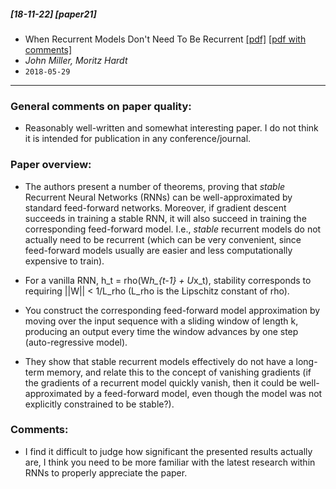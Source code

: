 ##### [18-11-22] [paper21]
- When Recurrent Models Don't Need To Be Recurrent [[pdf]](https://arxiv.org/abs/1805.10369) [[pdf with comments]](https://github.com/fregu856/papers/blob/master/commented_pdfs/When%20Recurrent%20Models%20Don%E2%80%99t%20Need%20To%20Be%20Recurrent.pdf)
- *John Miller, Moritz Hardt*
- `2018-05-29`

****

### General comments on paper quality:
- Reasonably well-written and somewhat interesting paper. I do not think it is intended for publication in any conference/journal.

### Paper overview:
- The authors present a number of theorems, proving that *stable* Recurrent Neural Networks (RNNs) can be well-approximated by standard feed-forward networks. Moreover, if gradient descent succeeds in training a stable RNN, it will also succeed in training the corresponding feed-forward model. I.e., *stable* recurrent models do not actually need to be recurrent (which can be very convenient, since feed-forward models usually are easier and less computationally expensive to train).  

- For a vanilla RNN, h_t = rho(W*h_{t-1} + U*x_t), stability corresponds to requiring ||W|| < 1/L_rho (L_rho is the Lipschitz constant of rho).

- You construct the corresponding feed-forward model approximation by moving over the input sequence with a sliding window of length k, producing an output every time the window advances by one step (auto-regressive model). 

- They show that stable recurrent models effectively do not have a long-term memory, and relate this to the concept of vanishing gradients (if the gradients of a recurrent model quickly vanish, then it could be well-approximated by a feed-forward model, even though the model was not explicitly constrained to be stable?). 

### Comments:
- I find it difficult to judge how significant the presented results actually are, I think you need to be more familiar with the latest research within RNNs to properly appreciate the paper. 
